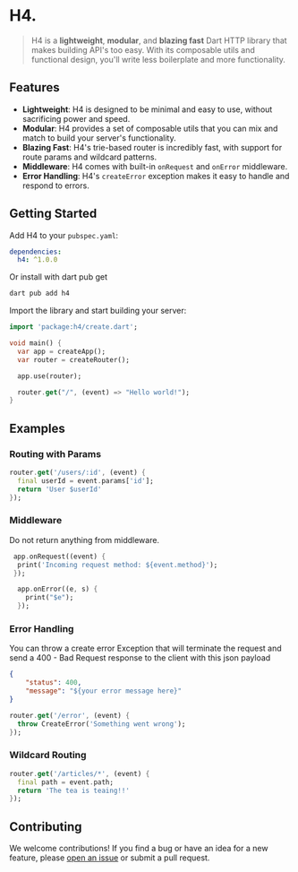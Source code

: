 # H4.

> H4 is a **lightweight**, **modular**, and **blazing fast** Dart HTTP library that makes building
> API's too easy. With its composable utils and functional design, you'll write less boilerplate and
> more functionality.

## Features

- **Lightweight**: H4 is designed to be minimal and easy to use, without sacrificing power and
  speed.
- **Modular**: H4 provides a set of composable utils that you can mix and match to build your
  server's functionality.
- **Blazing Fast**: H4's trie-based router is incredibly fast, with support for route params and
  wildcard patterns.
- **Middleware**: H4 comes with built-in `onRequest` and `onError` middleware.
- **Error Handling**: H4's `createError` exception makes it easy to handle and respond to errors.

## Getting Started

Add H4 to your `pubspec.yaml`:

```yaml
dependencies:
  h4: ^1.0.0
```

Or install with dart pub get

```powershell
dart pub add h4
```

Import the library and start building your server:

```dart
import 'package:h4/create.dart';

void main() {
  var app = createApp();
  var router = createRouter();

  app.use(router);

  router.get("/", (event) => "Hello world!");
}
```

## Examples

### Routing with Params

```dart
router.get('/users/:id', (event) {
  final userId = event.params['id'];
  return 'User $userId'
});
```

### Middleware

Do not return anything from middleware.

```dart
 app.onRequest((event) {
  print('Incoming request method: ${event.method}');
 });

  app.onError((e, s) {
    print("$e");
  });
```

### Error Handling

You can throw a create error Exception that will terminate the request and send a 400 - Bad Request
response to the client with this json payload

```json
{
	"status": 400,
	"message": "${your error message here}"
}
```

```dart
router.get('/error', (event) {
  throw CreateError('Something went wrong');
});
```

### Wildcard Routing

```dart
router.get('/articles/*', (event) {
  final path = event.path;
  return 'The tea is teaing!!'
});
```

## Contributing

We welcome contributions! If you find a bug or have an idea for a new feature, please
[open an issue](https://github.com/iyifr/h4/issues/new) or submit a pull request.
